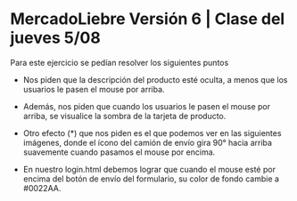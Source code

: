 # MercadoLiebre Versión 6 | Clase del jueves 5/08

Para este ejercicio se pedían resolver los siguientes puntos

  *  Nos piden que la descripción del producto esté oculta, a menos que los usuarios
     le pasen el mouse por arriba.
  *  Además, nos piden que cuando los usuarios le pasen el mouse por arriba, se
     visualice la sombra de la tarjeta de producto.
  *  Otro efecto (*) que nos piden es el que podemos ver en las siguientes imágenes,
     donde el ícono del camión de envío gira 90° hacia arriba suavemente cuando
     pasamos el mouse por encima.

  *  En nuestro login.html debemos lograr que cuando el mouse esté por encima del botón
     de envío del formulario, su color de fondo cambie a #0022AA.

 


 



 
